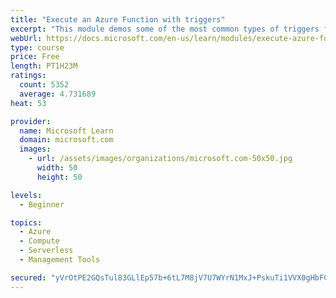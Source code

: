 ```yaml
---
title: "Execute an Azure Function with triggers"
excerpt: "This module demos some of the most common types of triggers for executing Azure Functions and how to configure them to execute your logic."
webUrl: https://docs.microsoft.com/en-us/learn/modules/execute-azure-function-with-triggers/
type: course
price: Free
length: PT1H23M
ratings:
  count: 5352
  average: 4.731689
heat: 53

provider:
  name: Microsoft Learn
  domain: microsoft.com
  images:
    - url: /assets/images/organizations/microsoft.com-50x50.jpg
      width: 50
      height: 50

levels:
  - Beginner

topics:
  - Azure
  - Compute
  - Serverless
  - Management Tools

secured: "yVrOtPE2GQsTul83GLlEp57b+6tL7M8jV7U7WYrN1MxJ+PskuTi1VVX0gHbFCxX4Bbt6l030UW9Ch25Kbpk2Ih8yHmT6X6SMAmsHWQZXOSUy1q9nSyAdylvgGnzm5BtY6UGDQuyZQSH04z8QJPMq0U8ZFmfWzEV1OyBWdt8nbgydjMvaNIhLgaxXHVpratljUrT4bLe+FVaGmGr8WvCZXXwXS5108g/OIpZ4eDr77ywHMKr1DQGBxXNi4WNB5K9aoTN+GBHpQxmTjymSfirgNKCbZtEI3TB+TwmEh4Zn6IgmmV8lQjteC5osO+Fpmgi22BDI4POwSr7G/EO/AARd9Wqpnj21XRg6daEOzvh3CNe1EsAdFdulPic/R+lIAv19hcbQADTTsz38is/fMGT11Ff9VpHUbtUkpWPpPVPlsLo=;hlfR1FrJiBBu7kvmSjrg1Q=="
---
```


